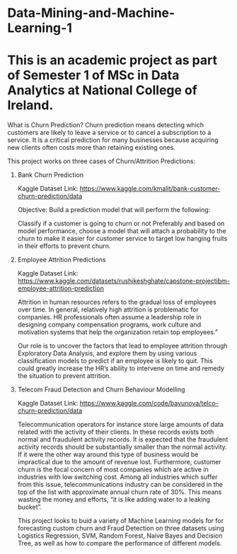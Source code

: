 # Data-Mining-and-Machine-Learning-1

This is an academic project as part of Semester 1 of MSc in Data Analytics at National College of Ireland.
======================================================================================
What is Churn Prediction?
Churn prediction means detecting which customers are likely to leave a service or to cancel a subscription to a service. It is a critical prediction for many businesses because acquiring new clients often costs more than retaining existing ones.

This project works on three cases of Churn/Attrition Predictions:

   1. Bank Churn Prediction
  
      Kaggle Dataset Link:  https://www.kaggle.com/kmalit/bank-customer-churn-prediction/data
     
      Objective:
      Build a prediction model that will perform the following:
     
      Classify if a customer is going to churn or not Preferably and based on model performance, choose a model that will attach a probability to the churn to make it       easier for customer service to target low hanging fruits in their efforts to prevent churn.
 
  2. Employee Attrition Predictions
  
     Kaggle Dataset Link:  https://www.kaggle.com/datasets/rushikeshghate/capstone-projectibm-employee-attrition-prediction
     
     Attrition in human resources refers to the gradual loss of employees over time. In general, relatively high attrition is problematic for companies. HR                  professionals often assume a leadership role in designing company compensation programs, work culture and motivation systems that help the organization retain top      employees.”
     
     Our role is to uncover the factors that lead to employee attrition through Exploratory Data Analysis, and explore them by using various classification models to        predict if an employee is likely to quit. This could greatly increase the HR’s ability to intervene on time and remedy the situation to prevent attrition.
	
  3. Telecom Fraud Detection and Churn Behaviour Modelling
  
     Kaggle Dataset Link:  https://www.kaggle.com/code/bayunova/telco-churn-prediction/data

     Telecommunication operators for instance store large amounts of data related with the activity of their clients. In these records exists both normal and                fraudulent activity records. It is expected that the fraudulent activity records should be substantially smaller than the normal activity. If it were the other        way around this type of business would be impractical due to the amount of revenue lost. Furthermore, customer churn is the focal concern of most companies which      are active in industries with low switching cost. Among all industries which suffer from this issue, telecommunications industry can be considered in the top of        the list with approximate annual churn rate of 30%. This means wasting the money and efforts, “it is like adding water to a leaking bucket”.

     This project looks to buid a variety of Machine Learning models for for forecasting custom churn and Fraud Detection on three datasets using Logistics Regression,      SVM, Random Forest, Naive Bayes and Decision Tree, as well as how to compare the performance of different models.

